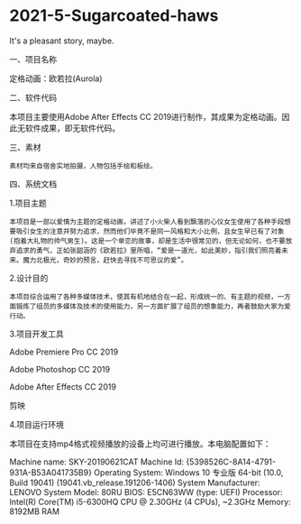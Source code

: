 # 2021-5-Sugarcoated-haws
It's a pleasant story, maybe.

一、项目名称

定格动画：欧若拉(Aurola)

二、软件代码

本项目主要使用Adobe After Effects CC 2019进行制作，其成果为定格动画。因此无软件成果，即无软件代码。

三、素材

    素材均来自宿舍实地拍摄，人物包括手绘和板绘。
    
四、系统文档

1.项目主题

    本项目是一部以爱情为主题的定格动画，讲述了小火柴人看到飘落的心仪女生使用了各种手段想要吸引女生的注意并努力追求，然而他们毕竟不是同一风格和大小比例，且女生早已有了对象(抱着大礼物的帅气男生)。这是一个单恋的故事，却是生活中很常见的，但无论如何，也不要放弃追求的勇气，正如张韶涵的《欧若拉》里所唱，“爱是一道光，如此美妙，指引我们照亮着未来。魔力北极光，奇妙的预言，赶快去寻找不可思议的爱”。
    
2.设计目的

    本项目综合运用了各种多媒体技术，使其有机地结合在一起，形成统一的、有主题的视频，一方面锻炼了组员的多媒体及技术的使用能力，另一方面扩展了组员的想象能力，再者鼓励大家为爱行动。
    
3.项目开发工具

Adobe Premiere Pro CC 2019

Adobe Photoshop CC 2019

Adobe After Effects CC 2019

剪映

4.项目运行环境

   本项目在支持mp4格式视频播放的设备上均可进行播放。本电脑配置如下：
   
Machine name: SKY-20190621CAT               Machine Id: {5398526C-8A14-4791-931A-B53A041735B9}         Operating System: Windows 10 专业版 64-bit (10.0, Build 19041) (19041.vb_release.191206-1406)                 System Manufacturer: LENOVO
System Model: 80RU
BIOS: E5CN63WW (type: UEFI)
Processor: Intel(R) Core(TM) i5-6300HQ CPU @ 2.30GHz (4 CPUs), ~2.3GHz
Memory: 8192MB RAM
